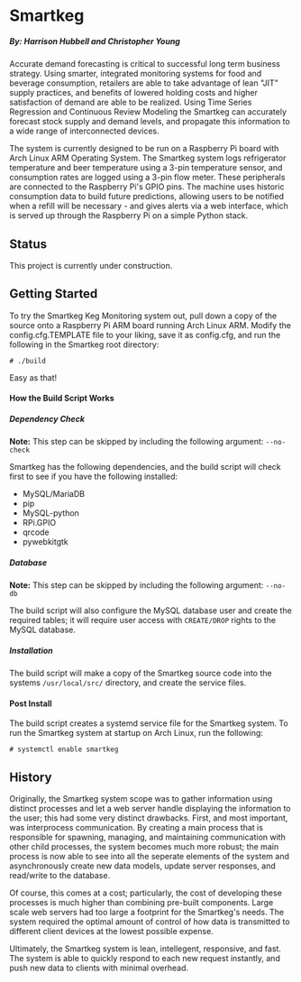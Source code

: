 # Smartkeg
##### By: Harrison Hubbell and  Christopher Young

Accurate demand forecasting is critical to successful long term business strategy. Using smarter, integrated monitoring systems for food and beverage consumption, retailers are able to take advantage of lean "JIT" supply practices, and benefits of lowered holding costs and higher satisfaction of demand are able to be realized.  Using Time Series Regression and Continuous Review Modeling the Smartkeg can accurately forecast stock supply and demand levels, and propagate this information to a wide range of interconnected devices.

The system is currently designed to be run on a Raspberry Pi board with Arch Linux ARM Operating System.  The Smartkeg system logs refrigerator temperature and beer temperature using a 3-pin temperature sensor, and consumption rates are logged using a 3-pin flow meter.  These peripherals are connected to the Raspberry Pi's GPIO pins.  The machine uses historic consumption data to build future predictions, allowing users to be notified when a refill will be necessary - and gives alerts via a web interface, which is served up through the Raspberry Pi on a simple Python stack.

## Status
This project is currently under construction.

## Getting Started
To try the Smartkeg Keg Monitoring system out, pull down a copy of the source onto a Raspberry Pi ARM board running Arch Linux ARM.  Modify the config.cfg.TEMPLATE file to your liking, save it as config.cfg, and run the following in the Smartkeg root directory:

```Shell
# ./build
```

Easy as that!

#### How the Build Script Works
##### Dependency Check
**Note:** This step can be skipped by including the following argument: `--no-check`

Smartkeg has the following dependencies, and the build script will check first to see if you have the following installed:

* MySQL/MariaDB
* pip
* MySQL-python
* RPi.GPIO
* qrcode
* pywebkitgtk

##### Database
**Note:** This step can be skipped by including the following argument: `--no-db`

The build script will also configure the MySQL database user and create the required tables; it will require user access with `CREATE/DROP` rights to the MySQL database.  

##### Installation
The build script will make a copy of the Smartkeg source code into the systems `/usr/local/src/` directory, and create the service files.

#### Post Install
The build script creates a systemd service file for the Smartkeg system. To run the Smartkeg system at startup on Arch Linux, run the following:
```Shell
# systemctl enable smartkeg
```

## History
Originally, the Smartkeg system scope was to gather information using distinct processes and let a web server handle displaying the information to the user; this had some very distinct drawbacks.  First, and most important, was interprocess communication.  By creating a main process that is responsible for spawning, managing, and maintaining communication with other child processes, the system becomes much more robust; the main process is now able to see into all the seperate elements of the system and asynchronously create new data models, update server responses, and read/write to the database.

Of course, this comes at a cost; particularly, the cost of developing these processes is much higher than combining pre-built components.  Large scale web servers had too large a footprint for the Smartkeg's needs.  The system required the optimal amount of control of how data is transmitted to different client devices at the lowest possible expense.

Ultimately, the Smartkeg system is lean, intellegent, responsive, and fast.  The system is able to quickly respond to each new request instantly, and push new data to clients with minimal overhead.
